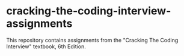 # cracking-the-coding-interview-assignments
This repository contains assignments from the "Cracking The Coding Interview" textbook, 6th Edition.
